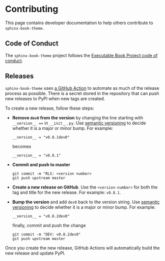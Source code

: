 # Contributing

This page contains developer documentation to help others contribute to
`sphinx-book-theme`.


## Code of Conduct

The `sphinx-book-theme` project follows the
[Executable Book Project code of conduct](https://executablebooks.org/en/latest/about.html#code-of-conduct).


## Releases

`sphinx-book-theme` uses [a GitHub Action](https://github.com/ExecutableBookProject/sphinx-book-theme/blob/master/.github/workflows/tests.yml#L57)
to automate as much of the release process as possible. There is a secret stored in
the repository that can push new releases to PyPI when new tags are created.

To create a new release, follow these steps:

* **Remove `dev0` from the version** by changing the line starting with `__version__ ==` in `__init__.py`.
  Use [semantic versioning](https://semver.org/) to decide whether it is a
  major or minor bump. For example:

  ```
  __version__ = "v0.8.1dev0"
  ```
  becomes
  ```
  __version__ = "v0.8.1"
  ```

* **Commit and push to master**

  ```
  git commit -m "RLS: <version number>
  git push upstream master
  ```

* **Create a new release on GitHub**. Use the `<version-number>` for both the tag and
  title for the new release. For example: `v0.8.1`.

* **Bump the version** and add `dev0` back to the version string. Use
  [semantic versioning](https://semver.org/) to decide whether it is a
  major or minor bump. For example:

  ```
  __version__ = "v0.8.2dev0"
  ```

  finally, commit and push the change

  ```
  git commit -m "DEV: v0.8.2dev0"
  git push upstream master
  ```

Once you create the new release, GitHub Actions will automatically build the new
release and update PyPI.
